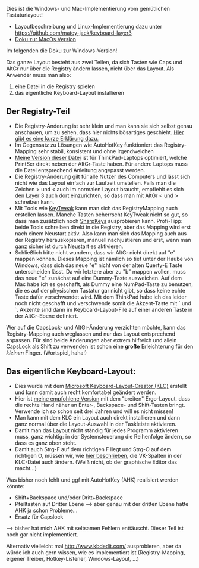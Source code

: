 
Dies ist die Windows- und Mac-Implementierung vom gemütlichen Tastaturlayout!
- Layoutbeschreibung und Linux-Implementierung dazu unter https://github.com/matey-jack/keyboard-layer3
- [Doku zur MacOs Version](macOS/README.md)

Im folgenden die Doku zur Windows-Version!

Das ganze Layout besteht aus zwei Teilen, da sich Tasten wie Caps und AltGr nur über die Registry ändern lassen, nicht über das Layout. Als Anwender muss man also:
 1. eine Datei in die Registry spielen 
 2. das eigentliche Keyboard-Layout installieren
 
## Der Registry-Teil
 - Die Registry-Änderung ist sehr klein und man kann sie sich selbst genau anschauen, um zu sehen, dass hier nichts bösartiges geschieht. [Hier gibt es eine kurze Erklärung dazu.](registry-mappings/registry_mapping_codes.txt)
 - Im Gegensatz zu Lösungen wie AutoHotKey funktioniert das Registry-Mapping sehr stabil, konsistent und ohne irgendwelchen 
 - [Meine Version dieser Datei](registry-mappings/aktuelle_Version_mit_Daumen_E.reg) ist für ThinkPad-Laptops optimiert, welche PrintScr direkt neben der AltGr-Taste haben. Für andere Laptops muss die Datei entsprechend Anleitung angepasst werden.
 - Die Registry-Änderung gilt für alle Nutzer des Computers und lässt sich nicht wie das Layout einfach zur Laufzeit umstellen. Falls man die Zeichen > und < auch im normalen Layout braucht, empfiehlt es sich den Layer 3 auch dort einzurichten, so dass man mit AltGr < und > schreiben kann.
 - Mit Tools wie [KeyTweak](http://www.chip.de/downloads/KeyTweak_33814993.html) kann man sich das RegistryMapping auch erstellen lassen. Manche Tasten beherrscht KeyTweak nicht so gut, so dass man zusätzlich noch [SharpKeys](http://www.chip.de/downloads/SharpKeys_63365483.html) ausprobieren kann. Profi-Tipp: beide Tools schreiben direkt in die Registry, aber das Mapping wird erst nach einem Neustart aktiv. Also kann man sich das Mapping auch aus der Registry herauskopieren, manuell nachjustieren und erst, wenn man ganz sicher ist durch Neustart es aktivieren.
 - Schließlich bitte nicht wundern, dass wir AltGr nicht direkt auf "e" mappen können. Dieses Mapping ist nämlich so tief unter der Haube von Windows, dass sich das neue "e" nicht von der alten Querty-E Taste unterscheiden lässt. Da wir letztere aber zu "b" mappen wollen, muss das neue "e" zunächst auf eine Dummy-Taste ausweichen. Auf dem Mac habe ich es geschafft, als Dummy eine NumPad-Taste zu benutzen, die es auf der physischen Tastatur gar nicht gibt, so dass keine echte Taste dafür verschwendet wird. Mit dem ThinkPad habe ich das leider noch nicht geschafft und verschwende somit die Akzent-Taste mit ´ und `. Akzente sind dann im Keyboard-Layout-File auf einer anderen Taste in der AltGr-Ebene definiert.

Wer auf die CapsLock- und AltGr-Änderung verzichten möchte, kann das Registry-Mapping auch weglassen und nur das Layout entsprechend anpassen. Für sind beide Änderungen aber extrem hilfreich und allein CapsLock als Shift zu verwenden ist schon eine **große** Erleichterung für den _kleinen_ Finger. (Wortspiel, haha!)

## Das eigentliche Keyboard-Layout:
 - Dies wurde mit dem [Microsoft Keyboard-Layout-Creator (KLC)](https://msdn.microsoft.com/en-us/globalization/keyboardlayouts.aspx) erstellt und kann damit auch recht komfortabel geändert werden.
 - Hier ist [meine empfohlene Version](KLC/leicht-breit.klc) mit dem "breiten" Ergo-Layout, dass die rechte Hand näher an Enter-, Backspace- und Shift-Tasten bringt. Verwende ich so schon seit drei Jahren und will es nicht missen!
 - Man kann mit dem KLC ein Layout auch direkt installieren und dann ganz normal über die Layout-Auswahl in der Taskleiste aktivieren.
 - Damit man das Layout nicht ständig für jedes Programm aktivieren muss, ganz wichtig: in der Systemsteuerung die Reihenfolge ändern, so dass es ganz oben steht.
 - Damit auch Strg-F auf dem richtigen F liegt und Strg-O auf dem richtigen O, müssen wir, wie [hier beschrieben]( https://www.zybuluo.com/torresdyl/note/774240), die VK-Spalten in der KLC-Datei auch ändern. (Weiß nicht, ob der graphische Editor das macht...)

Was bisher noch fehlt und ggf mit AutoHotKey (AHK) realisiert werden könnte:
 - Shift+Backspace und/oder Dritt+Backspace
 - Pfeiltasten auf Dritter Ebene  -->  aber genau mit der dritten Ebene hatte AHK ja schon Probleme...
 - Ersatz für Capslock
 
--> bisher hat mich AHK mit seltsamen Fehlern enttäuscht. Dieser Teil ist noch gar nicht implementiert.


Alternativ vielleicht mal http://www.kbdedit.com/ ausprobieren, aber da würde ich auch gern wissen, wie es implementiert ist (Registry-Mapping, eigener Treiber, Hotkey-Listener, Windows-Layout, ...) 
